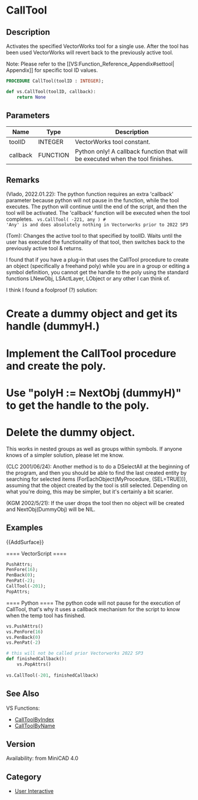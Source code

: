 # CallTool

## Description
Activates the specified VectorWorks tool for a single use. After the tool has been used VectorWorks will revert back to the previously active tool.

Note: Please refer to the [[VS:Function_Reference_Appendix#settool| Appendix]] for specific tool ID values.

```pascal
PROCEDURE CallTool(toolID : INTEGER);
```

```python
def vs.CallTool(toolID, callback):
    return None
```

## Parameters
|Name|Type|Description|
|---|---|---|
|toolID|INTEGER|VectorWorks tool constant.|
|callback|FUNCTION|Python only! A callback function that will be executed when the tool finishes.|

## Remarks
(Vlado, 2022.01.22): The python function requires an extra 'callback' parameter because python will not pause in the function, while the tool executes. The python will continue until the end of the script, and then the tool will be activated. The 'callback' function will be executed when the tool completes.
<code lang="py">
vs.CallTool( -221, any ) # 'Any' is and does absolutely nothing in Vectorworks prior to 2022 SP3
</code>

(Tom): Changes the active tool to that specified by toolID. Waits until the user has executed the functionality of that tool, then switches back to the previously active tool &amp; returns.

I found that if you have a plug-in that uses the CallTool procedure to create an object (specifically a freehand poly) while you are in a group or editing a symbol definition, you cannot get the handle to the poly using the standard functions LNewObj, LSActLayer, LObject or any other I can think of.

I think I found a foolproof (?) solution:

# Create a dummy object and get its handle (dummyH.)
# Implement the CallTool procedure and create the poly.
# Use "polyH := NextObj (dummyH)" to get the handle to the poly.
# Delete the dummy object.

This works in nested groups as well as groups within symbols. If anyone knows of a simpler solution, please let me know.

(CLC 2001/06/24):  Another method is to do a DSelectAll at the beginning of the program, and then you should be able to find the last created entity by searching for selected items (ForEachObject(MyProcedure, (SEL=TRUE))), assuming that the object created by the tool is still selected. Depending on what you're doing, this may be simpler, but it's certainly a bit scarier.

(KGM 2002/5/21): If the user drops the tool then no object will be created and NextObj(DummyObj) will be NIL.

## Examples
{{AddSurface}}

==== VectorScript ====
```pascal
PushAttrs;
PenFore(16);
PenBack(0);
PenPat(-2);
CallTool(-201);
PopAttrs;
```
==== Python ====
The python code will not pause for the execution of CallTool, that's why it uses a callback mechanism for the script to know when the temp tool has finished.
```python
vs.PushAttrs()
vs.PenFore(16)
vs.PenBack(0)
vs.PenPat(-2)

# this will not be called prior Vectorworks 2022 SP3
def finishedCallback():
	vs.PopAttrs()
	
vs.CallTool(-201, finishedCallback)
```

## See Also
VS Functions:
* [CallToolByIndex](CallToolByIndex.md)
* [CallToolByName](CallToolByName.md)

## Version
Availability: from MiniCAD 4.0

## Category
* [User Interactive](../Categories/User%20Interactive.md)
